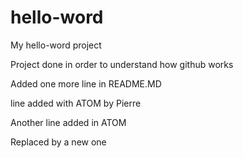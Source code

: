 # hello-word
My hello-word project

Project done in order to understand how github works

Added one more line in README.MD

line added with ATOM by Pierre

Another line added in ATOM

Replaced by a new one
